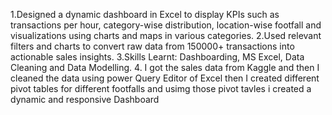 1.Designed a dynamic dashboard in Excel to display KPIs such as transactions per hour, category-wise 
  distribution, location-wise footfall and visualizations using charts and maps in various categories.
2.Used relevant filters and charts to convert raw data from 150000+ transactions into actionable 
  sales insights.
3.Skills Learnt: Dashboarding, MS Excel, Data Cleaning and Data Modelling.
4. I got the sales data from Kaggle and then I cleaned the data using power Query Editor of Excel then I created different pivot tables for different footfalls and usimg those pivot tavles i created a dynamic and responsive Dashboard
